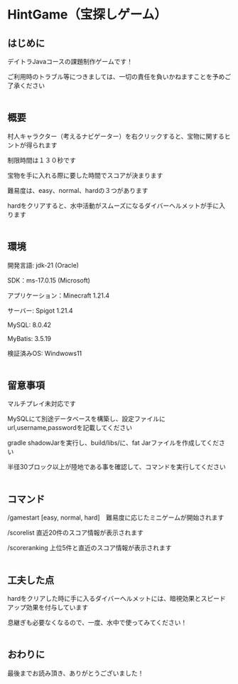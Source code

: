 # HintGame（宝探しゲーム）

## はじめに

デイトラJavaコースの課題制作ゲームです！

ご利用時のトラブル等につきましては、一切の責任を負いかねますことを予めご了承ください
<br><br>
## 概要

村人キャラクター（考えるナビゲーター）を右クリックすると、宝物に関するヒントが得られます

制限時間は１３０秒です

宝物を手に入れる際に要した時間でスコアが決まります

難易度は、easy、normal、hardの３つがあります

hardをクリアすると、水中活動がスムーズになるダイバーヘルメットが手に入ります
<br><br>
## 環境

開発言語: jdk-21 (Oracle)

SDK：ms-17.0.15 (Microsoft)

アプリケーション：Minecraft 1.21.4

サーバー: Spigot 1.21.4

MySQL: 8.0.42

MyBatis: 3.5.19

検証済みOS: Windwows11
<br><br>
## 留意事項

マルチプレイ未対応です

MySQLにて別途データベースを構築し、設定ファイルにurl,username,passwordを記載してください

gradle shadowJarを実行し、build/libs/に、fat Jarファイルを作成してください

半径30ブロック以上が陸地である事を確認して、コマンドを実行してください
<br><br>
## コマンド

/gamestart [easy, normal, hard]　難易度に応じたミニゲームが開始されます

/scorelist 直近20件のスコア情報が表示されます

/scoreranking 上位5件と直近のスコア情報が表示されます
<br><br>
## 工夫した点

hardをクリアした時に手に入るダイバーヘルメットには、暗視効果とスピードアップ効果を付与しています

息継ぎも必要なくなるので、一度、水中で使ってみてください！
<br><br>
## おわりに

最後までお読み頂き、ありがとうございました！
